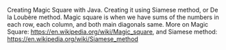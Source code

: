 Creating Magic Square with Java. Creating it using Siamese method, or De la Loubère method.  Magic square is when we have sums of the numbers in each row, each column, and both main diagonals same.
More on Magic Square: https://en.wikipedia.org/wiki/Magic_square, and Siamese method: https://en.wikipedia.org/wiki/Siamese_method
